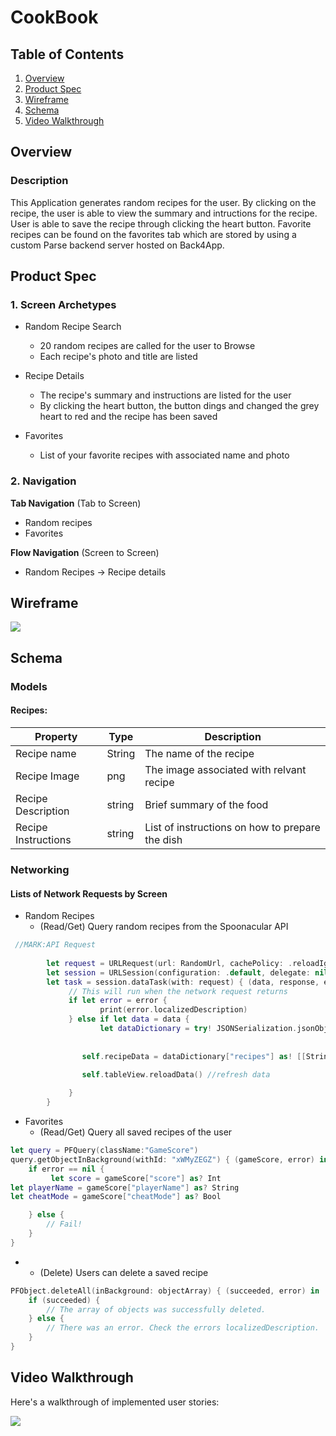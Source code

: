 # CookBook

## Table of Contents
1. [Overview](#Overview)
1. [Product Spec](#Product-Spec)
1. [Wireframe](#Wireframe)
2. [Schema](#Schema)
3. [Video Walkthrough](#Video-Walkthrough)

## Overview
### Description
This Application generates random recipes for the user. By clicking on the recipe, the user is able to view the summary and intructions for the recipe. User is able to save the recipe through clicking the heart button. Favorite recipes can be found on the favorites tab which are stored by using a custom Parse backend server hosted on Back4App.



## Product Spec


### 1. Screen Archetypes

* Random Recipe Search
   * 20 random recipes are called for the user to Browse
   * Each recipe's photo and title are listed  

* Recipe Details
   * The recipe's summary and instructions are listed for the user
   * By clicking the heart button, the button dings and changed the grey heart to red and the recipe has been saved

* Favorites
   * List of your favorite recipes with associated name and photo  

### 2. Navigation

**Tab Navigation** (Tab to Screen)

* Random recipes 
* Favorites

**Flow Navigation** (Screen to Screen)

* Random Recipes  -> Recipe details 


## Wireframe
![](https://i.imgur.com/BW1BJxr.jpg)

## Schema 
### Models
#### Recipes:

   | Property      | Type     | Description |
   | ------------- | -------- | ------------|
   | Recipe name      | String   |  The name of the recipe |
   | Recipe Image     | png |  The image associated with relvant recipe|
   | Recipe Description | string | Brief summary of the food |
   | Recipe Instructions | string | List of instructions on how to prepare the dish |
 
 
 
### Networking
#### Lists of Network Requests by Screen
 - Random Recipes
    - (Read/Get) Query random recipes from the Spoonacular API

```swift
 //MARK:API Request
        
        let request = URLRequest(url: RandomUrl, cachePolicy: .reloadIgnoringLocalCacheData, timeoutInterval: 10)
        let session = URLSession(configuration: .default, delegate: nil, delegateQueue: OperationQueue.main)
        let task = session.dataTask(with: request) { (data, response, error) in
             // This will run when the network request returns
             if let error = error {
                    print(error.localizedDescription)
             } else if let data = data {
                    let dataDictionary = try! JSONSerialization.jsonObject(with: data, options: []) as! [String: Any]
                
                
                self.recipeData = dataDictionary["recipes"] as! [[String: Any]] //api info downloaded
                    
                self.tableView.reloadData() //refresh data

             }
        }
  ```



  - Favorites 
    - (Read/Get) Query all saved recipes of the user
```swift
let query = PFQuery(className:"GameScore")
query.getObjectInBackground(withId: "xWMyZEGZ") { (gameScore, error) in
    if error == nil {
       	 let score = gameScore["score"] as? Int
let playerName = gameScore["playerName"] as? String
let cheatMode = gameScore["cheatMode"] as? Bool

    } else {
        // Fail!
    }
}
```

-
   - (Delete) Users can delete a saved recipe 
```swift
PFObject.deleteAll(inBackground: objectArray) { (succeeded, error) in
    if (succeeded) {
        // The array of objects was successfully deleted.
    } else {
        // There was an error. Check the errors localizedDescription.
    }
}
```

## Video Walkthrough

Here's a walkthrough of implemented user stories:

![](http://g.recordit.co/wxP2X0oHG3.gif)
